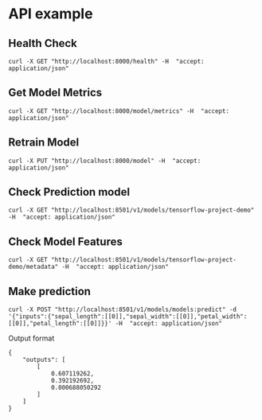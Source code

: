 # API example
## Health Check
```
curl -X GET "http://localhost:8000/health" -H  "accept: application/json"
```

## Get Model Metrics
```
curl -X GET "http://localhost:8000/model/metrics" -H  "accept: application/json"
```

## Retrain Model
```
curl -X PUT "http://localhost:8000/model" -H  "accept: application/json"
```

## Check Prediction model
```
curl -X GET "http://localhost:8501/v1/models/tensorflow-project-demo" -H  "accept: application/json"
```
## Check Model Features
```
curl -X GET "http://localhost:8501/v1/models/tensorflow-project-demo/metadata" -H  "accept: application/json"
```

## Make prediction
```
curl -X POST "http://localhost:8501/v1/models/models:predict" -d '{"inputs":{"sepal_length":[[0]],"sepal_width":[[0]],"petal_width":[[0]],"petal_length":[[0]]}}' -H  "accept: application/json"
```

Output format
```
{
    "outputs": [
        [
            0.607119262,
            0.392192692,
            0.000688050292
        ]
    ]
}
```